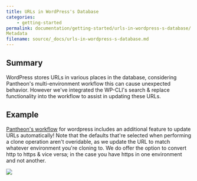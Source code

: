 ```yaml
---
title: URLs in WordPress's Database
categories:
    - getting-started
permalink: documentation/getting-started/urls-in-wordpress-s-database/
Metadata
filename: source/_docs/urls-in-wordpress-s-database.md
---
```


## Summary

WordPress stores URLs in various places in the database, considering Pantheon's multi-environment workflow this can cause unexpected behavior. However we've integrated the WP-CLI's search & replace functionality into the workflow to assist in updating these URLs.

## Example

[Pantheon's workflow](/documentation/howto/using-the-pantheon-workflow/) for wordpress includes an additional feature to update URLs automatically! Note that the defaults that're selected when performing a clone operation aren't overidable, as we update the URL to match whatever environment you're cloning to. We do offer the option to convert http to https & vice versa; in the case you have https in one environment and not another.

![](https://pantheon-systems.desk.com/customer/portal/attachments/272464)​


